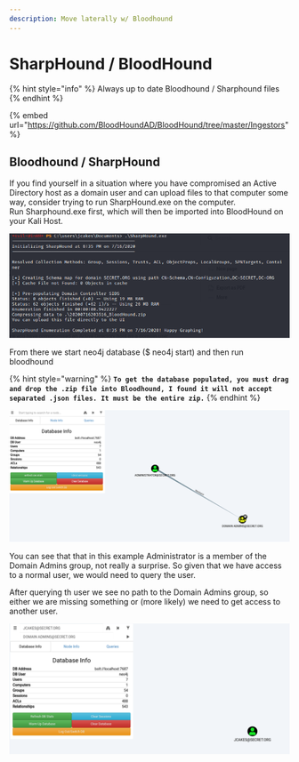 ```yaml
---
description: Move laterally w/ Bloodhound
---
```


# SharpHound / BloodHound



{% hint style="info" %}
Always up to date Bloodhound / Sharphound files
{% endhint %}

{% embed url="https://github.com/BloodHoundAD/BloodHound/tree/master/Ingestors" %}

## Bloodhound / SharpHound

If you find yourself in a situation where you have compromised an Active Directory host as a domain user and can upload files to that computer some way, consider trying to run SharpHound.exe on the computer.\
Run Sharphound.exe first, which will then be imported into BloodHound on your Kali Host.

![Running Sharphound.exe](<../../.gitbook/assets/image (5) (1) (1) (1) (1) (1) (1).png>)

From there we start neo4j database ($ neo4j start) and then run bloodhound

{% hint style="warning" %}
**`To get the database populated, you must drag and drop the .zip file into Bloodhound, I found it will not accept separated .json files. It must be the entire zip.`**
{% endhint %}

![](<../../.gitbook/assets/image (6) (1) (1) (1) (1) (1).png>)

You can see that that in this example Administrator is a member of the Domain Admins group, not really a surprise. So given that we have access to a normal user, we would need to query the user.

After querying th user we see no path to the Domain Admins group, so either we are missing something or (more likely) we need to get access to another user.

![](<../../.gitbook/assets/image (7) (1) (1) (1).png>)
